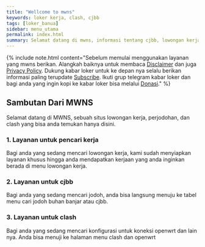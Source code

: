 ```yaml
---
title: "Wellcome to mwns"
keywords: loker kerja, clash, cjbb
tags: [loker_banua]
sidebar: menu_utama
permalink: index.html
summary: Selamat datang di mwns, informasi tentang cjbb, lowongan kerja, dan clash ada disini..
---
```


{% include note.html content="Sebelum memulai menggunakan layanan yang mwns berikan. Alangkah baiknya untuk membaca <a alt='disclaimer' href='https://www.clashmwns.com/disclaimer'>Disclaimer</a> dan juga <a alt='privacy policy' href='https://www.clashmwns.com/privacy-policy'>Privacy Policy</a>. Dukung kabar loker untuk ke depan nya selalu berikan informasi paling terupdate <a alt='subscribe' href='https://youtube.com/@mwnsofficial'>Subscribe</a>. Ikuti grup telegram kabar loker dan bagi anda yang ingin kopi ke kabar loker bisa melalui <a alt='donasi' href='https://www.clashmwns.com/donate.html'>Donasi</a>." %}

## Sambutan Dari MWNS

Selamat datang di MWNS, sebuah situs lowongan kerja, perjodohan, dan clash yang bisa anda temukan hanya disini.

### 1. Layanan untuk pencari kerja

Bagi anda yang sedang mencari lowongan kerja, kami sudah menyiapkan layanan khusus hingga anda mendapatkan kerjaan yang anda inginkan berada di menu lowongan kerja.

### 2. Layanan untuk cjbb

Bagi anda yang sedang mencari jodoh, anda bisa langsung menuju ke tabel menu cari jodoh buhan banjar atau cjbb.

### 3. Layanan untuk clash

Bagi anda yang sedang mencari konfigurasi untuk koneksi openwrt dan lain nya. Anda bisa menuji ke halaman menu clash dan openwrt
